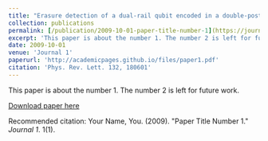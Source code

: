 ```yaml
---
title: "Erasure detection of a dual-rail qubit encoded in a double-post superconducting cavity"
collection: publications
permalink: [/publication/2009-10-01-paper-title-number-1](https://journals.aps.org/prl/abstract/10.1103/PhysRevLett.132.180601)
excerpt: 'This paper is about the number 1. The number 2 is left for future work.'
date: 2009-10-01
venue: 'Journal 1'
paperurl: 'http://academicpages.github.io/files/paper1.pdf'
citation: 'Phys. Rev. Lett. 132, 180601'
---
```

This paper is about the number 1. The number 2 is left for future work.

[Download paper here](http://academicpages.github.io/files/paper1.pdf)

Recommended citation: Your Name, You. (2009). "Paper Title Number 1." <i>Journal 1</i>. 1(1).
